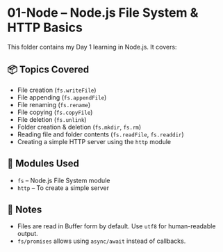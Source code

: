 # 01-Node – Node.js File System & HTTP Basics

This folder contains my Day 1 learning in Node.js. It covers:

## 📦 Topics Covered

- File creation (`fs.writeFile`)
- File appending (`fs.appendFile`)
- File renaming (`fs.rename`)
- File copying (`fs.copyFile`)
- File deletion (`fs.unlink`)
- Folder creation & deletion (`fs.mkdir`, `fs.rm`)
- Reading file and folder contents (`fs.readFile`, `fs.readdir`)
- Creating a simple HTTP server using the `http` module

## 🔁 Modules Used

- `fs` – Node.js File System module
- `http` – To create a simple server

## 🧠 Notes

- Files are read in Buffer form by default. Use `utf8` for human-readable output.
- `fs/promises` allows using `async/await` instead of callbacks.
